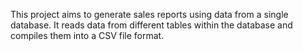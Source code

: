 This project aims to generate sales reports using data from a single database. It reads data from different tables within the database and compiles them into a CSV file format.
